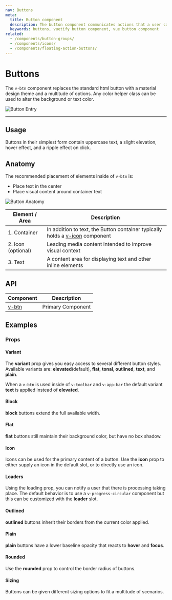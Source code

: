 ```yaml
---
nav: Buttons
meta:
  title: Button component
  description: The button component communicates actions that a user can take and are typically placed in dialogs, forms, cards and toolbars.
  keywords: buttons, vuetify button component, vue button component
related:
  - /components/button-groups/
  - /components/icons/
  - /components/floating-action-buttons/
---
```


# Buttons

The `v-btn` component replaces the standard html button with a material design theme and a multitude of options. Any color helper class can be used to alter the background or text color. <inline slug="scrimba-buttons" />

![Button Entry](https://cdn.vuetifyjs.com/docs/images/components-temp/v-btn/v-btn-entry.png)

---

## Usage

Buttons in their simplest form contain uppercase text, a slight elevation, hover effect, and a ripple effect on click.

<usage name="v-btn" />

<entry />

## Anatomy

The recommended placement of elements inside of `v-btn` is:

* Place text in the center
* Place visual content around container text

![Button Anatomy](https://cdn.vuetifyjs.com/docs/images/components-temp/v-btn/v-btn-anatomy.png)

| Element / Area | Description |
| - | - |
| 1. Container | In addition to text, the Button container typically holds a [v-icon](/components/icons/) component |
| 2. Icon (optional) | Leading media content intended to improve visual context |
| 3. Text | A content area for displaying text and other inline elements |

## API

| Component | Description |
| - | - |
| [v-btn](/api/v-btn) | Primary Component |

## Examples

### Props

#### Variant

The **variant** prop gives you easy access to several different button styles. Available variants are: **elevated**(default), **flat**, **tonal**, **outlined**, **text**, and **plain**.

<alert type="warning">

  When a `v-btn` is used inside of `v-toolbar` and `v-app-bar` the default variant **text** is applied instead of **elevated**.

</alert>

<example file="v-btn/prop-variant" />

#### Block

**block** buttons extend the full available width.

<example file="v-btn/prop-block" />

#### Flat

**flat** buttons still maintain their background color, but have no box shadow.

<example file="v-btn/prop-flat" />

#### Icon

Icons can be used for the primary content of a button. Use the **icon** prop to either supply an icon in the default slot, or to directly use an icon.

<example file="v-btn/prop-icon" />

#### Loaders

Using the loading prop, you can notify a user that there is processing taking place. The default behavior is to use a `v-progress-circular` component but this can be customized with the **loader** slot.

<example file="v-btn/prop-loaders" />

<random />

#### Outlined

**outlined** buttons inherit their borders from the current color applied.

<example file="v-btn/prop-outlined" />

#### Plain

**plain** buttons have a lower baseline opacity that reacts to **hover** and **focus**.

<example file="v-btn/prop-plain" />

#### Rounded

Use the **rounded** prop to control the border radius of buttons.

<example file="v-btn/prop-rounded" />

#### Sizing

Buttons can be given different sizing options to fit a multitude of scenarios.

<example file="v-btn/prop-sizing" />

<backmatter />
